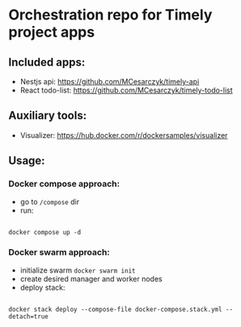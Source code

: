 # Orchestration repo for Timely project apps

## Included apps:
- Nestjs api: https://github.com/MCesarczyk/timely-api
- React todo-list: https://github.com/MCesarczyk/timely-todo-list


## Auxiliary tools:
- Visualizer: https://hub.docker.com/r/dockersamples/visualizer


## Usage:

### Docker compose approach:

- go to `/compose` dir
- run:
```

docker compose up -d

```

### Docker swarm approach:

- initialize swarm `docker swarm init`
- create desired manager and worker nodes
- deploy stack:
```

docker stack deploy --compose-file docker-compose.stack.yml --detach=true

```
